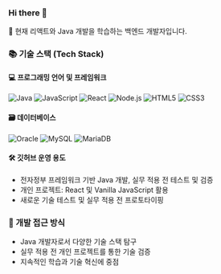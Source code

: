 ### Hi there 👋
🌱 현재 리액트와 Java 개발을 학습하는 백엔드 개발자입니다.

### 📚 기술 스택 (Tech Stack)
#### 💻 프로그래밍 언어 및 프레임워크
![Java](https://img.shields.io/badge/-Java-007396?style=for-the-badge&logo=java&logoColor=white)
![JavaScript](https://img.shields.io/badge/-JavaScript-%23F7DF1C?style=for-the-badge&logo=javascript&logoColor=000000&labelColor=%23F7DF1C&color=%23FFCE5A)
![React](https://img.shields.io/badge/-React-61DAFB?style=for-the-badge&logo=react&logoColor=white)
![Node.js](https://img.shields.io/badge/-Node.js-339933?style=for-the-badge&logo=nodedotjs&logoColor=white)
![HTML5](https://img.shields.io/badge/-HTML5-F05032?style=for-the-badge&logo=html5&logoColor=ffffff)
![CSS3](https://img.shields.io/badge/-CSS3-007ACC?style=for-the-badge&logo=css3)

#### 🗃️ 데이터베이스
![Oracle](https://img.shields.io/badge/-Oracle-F80000?style=for-the-badge&logo=oracle&logoColor=white)
![MySQL](https://img.shields.io/badge/-MySQL-4479A1?style=for-the-badge&logo=mysql&logoColor=white)
![MariaDB](https://img.shields.io/badge/-MariaDB-003545?style=for-the-badge&logo=mariadb&logoColor=white)

#### 🛠️ 깃허브 운영 용도
- 전자정부 프레임워크 기반 Java 개발, 실무 적용 전 테스트 및 검증
- 개인 프로젝트: React 및 Vanilla JavaScript 활용
- 새로운 기술 테스트 및 실무 적용 전 프로토타이핑

### 🚀 개발 접근 방식
- Java 개발자로서 다양한 기술 스택 탐구
- 실무 적용 전 개인 프로젝트를 통한 기술 검증
- 지속적인 학습과 기술 혁신에 중점

<!--
이모지 관련 웹사이트:
Emojipedia (https://emojipedia.org/): 모든 이모지의 의미와 사용 방법을 상세히 설명하는 사이트
GetEmoji (https://getemoji.com/): 쉽게 복사하여 붙여넣을 수 있는 이모지 제공
EmojiKeyboard (https://emojikeyboard.org/): 다양한 이모지를 간편하게 찾아볼 수 있음
깃허브 이모지 모음:
GitHub Emoji Cheat Sheet (https://github.com/ikatyang/emoji-cheat-sheet):
개발자들 사이에서 인기 있는 이모지 리스트
Unicode 이모지 리스트를 제공해 다양한 플랫폼에서 사용 가능
마크다운에서 이모지 사용:
GitHub Markdown에서는 :rocket: 같은 문법으로 이모지 삽입 가능
:sparkles:, :tada:, :heart: 등 다양한 이모지 지원
추가 리소스:
Emoji Cheat Sheet (https://www.webfx.com/tools/emoji-cheat-sheet/):
웹사이트, 마크다운, 채팅 등에서 사용 가능한 이모지 제공
Emojiguide (https://emojiguide.org/): 이모지의 의미와 사용법 제공

팁: 대부분의 운영체제와 브라우저에서 기본 이모지 키보드를 제공

Windows: Windows + . (마침표)
Mac: Control + Command + Space
Linux: 대부분의 배포판에서 Super(Windows) + . (마침표)
-->
